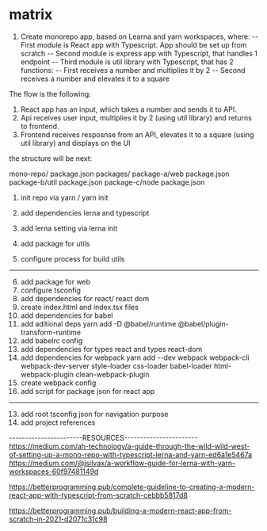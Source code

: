 # matrix

1. Create monorepo app, based on Learna and yarn workspaces, where:
-- First module is React app with Typescript. App should be set up from scratch
-- Second module is express app with Typescript, that handles 1 endpoint
-- Third module is util library with Typescript, that has 2 functions:
-- First receives a number and multiplies it by 2
-- Second receives a number and elevates it to a square

 The flow is the following:
1. React app has an input, which takes a number and sends it to API.
2. Api receives user input, multiplies it by 2 (using util library) and returns to frontend.
3. Frontend receives resposnse from an API, elevates it to a square (using util library) and displays on the UI


the structure will be next:

mono-repo/
  package.json
  packages/
    package-a/web
      package.json
    package-b/util
      package.json
    package-c/node
      package.json


1. init repo via yarn / yarn init
2. add dependencies lerna and typescript
3. add lerna setting via lerna init

4. add package for utils
5. configure process for build utils
---
6. add package for web
7. configure tsconfig
8. add dependencies for react/ react dom
9. create index.html and index.tsx files
10. add dependencies for babel
11. add aditional deps yarn add -D  @babel/runtime  @babel/plugin-transform-runtime
12. add babelrc config
11. add dependencies for types react and types react-dom
12. add dependencies for webpack
yarn add --dev webpack webpack-cli webpack-dev-server style-loader css-loader babel-loader html-webpack-plugin clean-webpack-plugin
11. create webpack config
12. add script for package json for react app

----------------------
13. add root tsconfig json for navigation purpose
14. add project references


-----------------------RESOURCES-----------------------
https://medium.com/ah-technology/a-guide-through-the-wild-wild-west-of-setting-up-a-mono-repo-with-typescript-lerna-and-yarn-ed6a1e5467a
https://medium.com/@jsilvax/a-workflow-guide-for-lerna-with-yarn-workspaces-60f97481149d

https://betterprogramming.pub/complete-guideline-to-creating-a-modern-react-app-with-typescript-from-scratch-cebbb5817d8

https://betterprogramming.pub/building-a-modern-react-app-from-scratch-in-2021-d2071c31c98